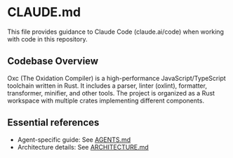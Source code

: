 # CLAUDE.md

This file provides guidance to Claude Code (claude.ai/code) when working with code in this repository.

## Codebase Overview

Oxc (The Oxidation Compiler) is a high-performance JavaScript/TypeScript toolchain written in Rust. It includes a parser, linter (oxlint), formatter, transformer, minifier, and other tools. The project is organized as a Rust workspace with multiple crates implementing different components.

## Essential references

- Agent-specific guide: See [AGENTS.md](AGENTS.md)
- Architecture details: See [ARCHITECTURE.md](ARCHITECTURE.md)
